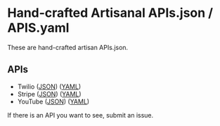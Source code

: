 # Hand-crafted Artisanal APIs.json / APIS.yaml
These are hand-crafted artisan APIs.json.

## APIs

- Twilio ([JSON](twilio.json)) ([YAML](twilio.yml))
- Stripe ([JSON](stripe.json)) ([YAML](stripe.yml))
- YouTube ([JSON](youtube.json)) ([YAML](youtube.yml))

If there is an API you want to see, submit an issue.

